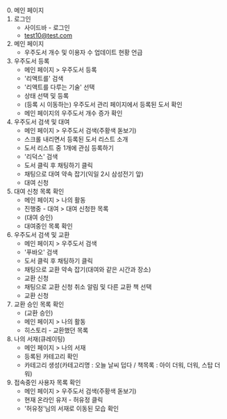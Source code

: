 0. 메인 페이지
1. 로그인
   - 사이드바 - 로그인
   - test10@test.com
2. 메인 페이지
   - 우주도서 개수 및 이용자 수 업데이트 현황 언급
3. 우주도서 등록
   - 메인 페이지 > 우주도서 등록
   - '리액트를' 검색
   - '리액트를 다루는 기술' 선택
   - 상태 선택 및 등록
   - (등록 시 이동하는) 우주도서 관리 페이지에서 등록된 도서 확인
   - 메인 페이지의 우주도서 개수 증가 확인
4. 우주도서 검색 및 대여
   - 메인 페이지 > 우주도서 검색(주황색 돋보기)
   - 스크롤 내리면서 등록된 도서 리스트 소개
   - 도서 리스트 중 1개에 관심 등록하기
   - '리덕스' 검색
   - 도서 클릭 후 채팅하기 클릭
   - 채팅으로 대여 약속 잡기(익일 2시 삼성전기 앞)
   - 대여 신청
5. 대여 신청 목록 확인
   - 메인 페이지 > 나의 활동
   - 진행중 - 대여 > 대여 신청한 목록
   - (대여 승인)
   - 대여중인 목록 확인
6. 우주도서 검색 및 교환
   - 메인 페이지 > 우주도서 검색
   - '푸바오' 검색
   - 도서 클릭 후 채팅하기 클릭
   - 채팅으로 교환 약속 잡기(대여와 같은 시간과 장소)
   - 교환 신청
   - 채팅으로 교환 신청 취소 알림 및 다른 교환 책 선택
   - 교환 신청
7. 교환 승인 목록 확인
   - (교환 승인)
   - 메인 페이지 > 나의 활동
   - 히스토리 - 교환했던 목록
8. 나의 서재(큐레이팅)
   - 메인 페이지 > 나의 서재
   - 등록된 카테고리 확인
   - 카테고리 생성(카테고리명 : 오늘 날씨 덥다 / 책목록 : 아이 더워, 더워, 스탑 더 워)
9. 접속중인 사용자 목록 확인
   - 메인 페이지 > 우주도서 검색(주황색 돋보기)
   - 현재 온라인 유저 - 허유정 클릭
   - '허유정'님의 서재로 이동된 모습 확인